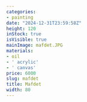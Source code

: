 ```yaml
---
categories:
- painting
date: "2024-12-31T23:59:58Z"
height: 120
inStock: true
isVisible: true
mainImage: mafdet.JPG
materials:
- oil
- ' acrylic'
- ' canvas'
price: 6000
slug: mafdet
title: Mafdet
width: 80
---
```


